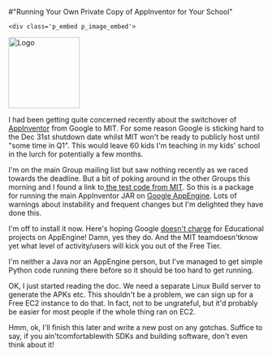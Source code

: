 #"Running Your Own Private Copy of AppInventor for Your School"


    <div class='p_embed p_image_embed'>
<img alt="Logo" height="140" src="http://getfile6.posterous.com/getfile/files.posterous.com/conoroneill/XoNUmYwaSLt62uKwheiARkeXcy7alphg0orxWsWLVFtAVL8YvOZI7sV0BI6u/logo.png" width="140" />
</div>
<p>I had been getting quite concerned recently about the switchover of <a href="http://www.appinventorbeta.com">AppInventor</a> from Google to MIT. For some reason Google is sticking hard to the Dec 31st shutdown date whilst MIT won&#39;t be ready to publicly host until &quot;some time in Q1&quot;. This would leave 60 kids I&#39;m teaching in my kids&#39; school in the lurch for potentially a few months. </p><p /><div>I&#39;m on the main Group mailing list but saw nothing recently as we raced towards the deadline. But a bit of poking around in the other Groups this morning and I found a link to<a href="http://appinventoredu.mit.edu/download-jar-files"> the test code from MIT</a>. So this is a package for running the main AppInventor JAR on <a href="http://code.google.com/appengine/">Google AppEngine</a>. Lots of warnings about instability and frequent changes but I&#39;m delighted they have done this.</div> <p /><div>I&#39;m off to install it now. Here&#39;s hoping Google <a href="http://code.google.com/appengine/docs/billing.html">doesn&#39;t charge</a> for Educational projects on AppEngine! Damn, yes they do. And the MIT teamdoesn&#39;tknow yet what level of activity/users will kick you out of the Free Tier.</div> <p /><div>I&#39;m neither a Java nor an AppEngine person, but I&#39;ve managed to get simple Python code running there before so it should be too hard to get running.</div><p /><div>OK, I just started reading the doc. We need a separate Linux Build server to generate the APKs etc. This shouldn&#39;t be a problem, we can sign up for a Free EC2 instance to do that. In fact, not to be ungrateful, but it&#39;d probably be easier for most people if the whole thing ran on EC2.</div> <p /><div>Hmm, ok, I&#39;ll finish this later and write a new post on any gotchas. Suffice to say, if you ain&#39;tcomfortablewith SDKs and building software, don&#39;t even think about it!</div>
  